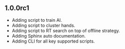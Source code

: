 1.0.0rc1
--------

* Adding script to train AI.
* Adding script to cluster hands.
* Adding script to RT search on top of offline strategy.
* Adding Sphinx auto documentation.
* Adding CLI for all key supported scripts.

